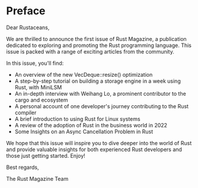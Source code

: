 
# Preface

Dear Rustaceans,

We are thrilled to announce the first issue of Rust Magazine, a publication dedicated to exploring and promoting the Rust programming language. This issue is packed with a range of exciting articles from the community.

In this issue, you'll find:

- An overview of the new VecDeque::resize() optimization
- A step-by-step tutorial on building a storage engine in a week using Rust, with MiniLSM
- An in-depth interview with Weihang Lo, a prominent contributor to the cargo and ecosystem
- A personal account of one developer's journey contributing to the Rust compiler
- A brief introduction to using Rust for Linux systems
- A review of the adoption of Rust in the business world in 2022
- Some Insights on an Async Cancellation Problem in Rust

We hope that this issue will inspire you to dive deeper into the world of Rust and provide valuable insights for both experienced Rust developers and those just getting started. Enjoy!

Best regards,

The Rust Magazine Team



